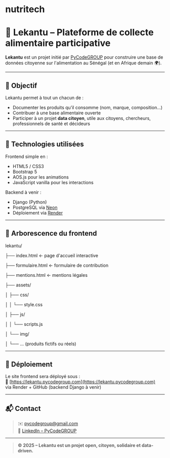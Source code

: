 # nutritech
# 🥣 Lekantu – Plateforme de collecte alimentaire participative

**Lekantu** est un projet initié par [PyCodeGROUP](https://pycodegroup.com) pour construire une base de données citoyenne sur l'alimentation au Sénégal (et en Afrique demain 🌍).

---

## 🎯 Objectif

Lekantu permet à tout un chacun de :

- Documenter les produits qu’il consomme (nom, marque, composition…)
- Contribuer à une base alimentaire ouverte
- Participer à un projet **data citoyen**, utile aux citoyens, chercheurs, professionnels de santé et décideurs

---

## 🔧 Technologies utilisées

Frontend simple en :
- HTML5 / CSS3
- Bootstrap 5
- AOS.js pour les animations
- JavaScript vanilla pour les interactions

Backend à venir :
- Django (Python)
- PostgreSQL via [Neon](https://neon.tech)
- Déploiement via [Render](https://render.com)

---

## 📁 Arborescence du frontend

lekantu/

├── index.html ← page d'accueil interactive

├── formulaire.html ← formulaire de contribution

├── mentions.html ← mentions légales

├── assets/

│ ├── css/

│ │ └── style.css

│ ├── js/

│ │ └── scripts.js

│ └── img/

│ └── ... (produits fictifs ou réels)

---

## 🚀 Déploiement

Le site frontend sera déployé sous :  
🔗 [https://lekantu.pycodegroup.com](https://lekantu.pycodegroup.com)  
via Render + GitHub (backend Django à venir)

---

## 📬 Contact

> ✉️ pycodegroup@gmail.com  
> 🔗 [LinkedIn – PyCodeGROUP](https://www.linkedin.com/company/pycodegroup)

---

> **© 2025 – Lekantu est un projet open, citoyen, solidaire et data-driven.**
